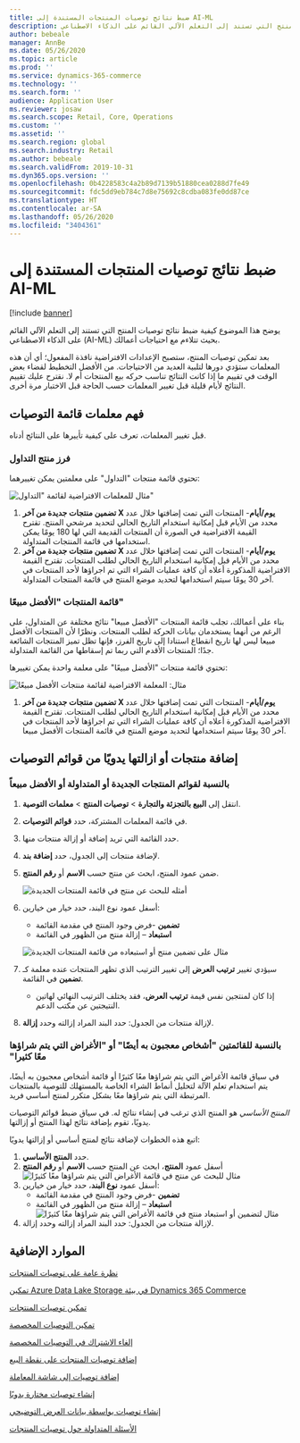 ```yaml
---
title: ضبط نتائج توصيات المنتجات المستندة إلى AI-ML
description: يوضح هذا الموضوع كيفية نفصيل نتائج توصيات المنتج التي تستند إلى التعلم الآلي القائم على الذكاء الاصطناعي (AI-ML) مع احتياجات أعمالك.
author: bebeale
manager: AnnBe
ms.date: 05/26/2020
ms.topic: article
ms.prod: ''
ms.service: dynamics-365-commerce
ms.technology: ''
ms.search.form: ''
audience: Application User
ms.reviewer: josaw
ms.search.scope: Retail, Core, Operations
ms.custom: ''
ms.assetid: ''
ms.search.region: global
ms.search.industry: Retail
ms.author: bebeale
ms.search.validFrom: 2019-10-31
ms.dyn365.ops.version: ''
ms.openlocfilehash: 0b4228583c4a2b89d7139b51880cea0288d7fe49
ms.sourcegitcommit: fdc5dd9eb784c7d8e75692c8cdba083fe0dd87ce
ms.translationtype: HT
ms.contentlocale: ar-SA
ms.lasthandoff: 05/26/2020
ms.locfileid: "3404361"
---
```

# <a name="adjust-ai-ml-based-product-recommendation-results"></a>ضبط نتائج توصيات المنتجات المستندة إلى AI-ML


[!include [banner](includes/banner.md)]

يوضح هذا الموضوع كيفية ضبط نتائج توصيات المنتج التي تستند إلى التعلم الآلي القائم على الذكاء الاصطناعي (AI-ML) بحيث تتلاءم مع احتياجات أعمالك. 

بعد تمكين توصيات المنتج، ستصبح الإعدادات الافتراضية نافذة المفعول؛ أي أن هذه المعلمات ستؤدي دورها لتلبية العديد من الاحتياجات. من الأفضل التخطيط لقضاء بعض الوقت في تقييم ما إذا كانت النتائج تناسب حركه بيع المنتجات أم لا. نقترح عليك تقييم النتائج لأيام قليلة قبل تغيير المعلمات حسب الحاجة قبل الاختبار مرة أخرى. 

## <a name="understanding-recommendation-list-parameters"></a>فهم معلمات قائمة التوصيات

قبل تغيير المعلمات، تعرف على كيفية تأييرها على النتائج أدناه.

### <a name="trending-product-list"></a>فرز منتج التداول

تحتوي قائمة منتجات "التداول" على معلمتين يمكن تغييرهما:

![مثال للمعلمات الافتراضية لقائمة "التداول"](./media/exampletrendingparameters.png)

1. **تضمين منتجات جديدة من آخر X يوم/أيام**- المنتجات التي تمت إضافتها خلال عدد محدد من الأيام قبل إمكانية استخدام التاريخ الحالي لتحديد مرشحي المنتج. تقترح القيمة الافتراضية في الصورة أن المنتجات القديمة التي لها 180 يومًا يمكن استخدامها في قائمة المنتجات المتداولة.
1. **تضمين منتجات جديدة من آخر X يوم/أيام**- المنتجات التي تمت إضافتها خلال عدد محدد من الأيام قبل إمكانية استخدام التاريخ الحالي لطلب المنتجات. تقترح القيمة الافتراضية المذكورة أعلاه أن كافة عمليات الشراء التي تم اجراؤها لأحد المنتجات في آخر 30 يومًا سيتم استخدامها لتحديد موضع المنتج في قائمة المنتجات المتداولة. 

### <a name="best-selling-product-list"></a>قائمة المنتجات "الأفضل مبيعًا"

بناء على أعمالك، تجلب قائمة المنتجات "الأفضل مبيعا" نتائج مختلفة عن المتداول، على الرغم من أنهما يستخدمان بيانات الحركة لطلب المنتجات. ونظرًا لأن المنتجات الأفضل مبيعا ليس لها تاريخ انقطاع استنادا إلى تاريخ الفرز، فإنها تظل تميز المنتجات الشائعة جدًا؛ المنتجات الأقدم التي ربما تم إسقاطها من القائمة المتداولة. 

تحتوي قائمة منتجات "الأفضل مبيعًا" على معلمة واحدة يمكن تغييرها:

![مثال: المعلمة الافتراضية لقائمة منتجات الأفضل مبيعًا](./media/examplebestsellingparameters.PNG)

1. **تضمين منتجات جديدة من آخر X يوم/أيام**- المنتجات التي تمت إضافتها خلال عدد محدد من الأيام قبل إمكانية استخدام التاريخ الحالي لطلب المنتجات. تقترح القيمة الافتراضية المذكورة أعلاه أن كافة عمليات الشراء التي تم اجراؤها لأحد المنتجات في آخر 30 يومًا سيتم استخدامها لتحديد موضع المنتج في قائمة المنتجات الأفضل مبيعا. 

## <a name="manually-add-or-remove-products-from-recommendation-lists"></a>إضافة منتجات أو ازالتها يدويًا من قوائم التوصيات

### <a name="for-new-trending-or-best-selling-lists"></a>بالنسبة لقوائم المنتجات الجديدة أو المتداولة أو الأفضل مبيعاً

1.  انتقل إلى **البيع بالتجزئة والتجارة** > **توصيات المنتج** > **معلمات التوصية**.
1.  في قائمة المعلمات المشتركة، حدد **قوائم التوصيات**.
1.  حدد القائمة التي تريد إضافة أو إزالة منتجات منها.
1.  لإضافة منتجات إلى الجدول، حدد **إضافة بند**. 
1.  ضمن عمود المنتج، ابحث عن منتج حسب **الاسم** أو **رقم المنتج**.

    ![أمثله للبحث عن منتج في قائمة المنتجات الجديدة](./media/examplenewlistconfiguration1.png)

1.  أسفل عمود نوع البند، حدد خيار من خيارين:
    -   **تضمين** -فرض وجود المنتج في مقدمة القائمة
    -   **استبعاد** – إزالة منتج من الظهور في القائمة
    
    ![مثال على تضمين منتج أو استبعاده من قائمة المنتجات الجديدة](./media/examplenewlistconfiguration2.png)

1.  سيؤدي تغيير **ترتيب العرض** إلى تغيير الترتيب الذي تظهر المنتجات عنده معلمة كـ **تضمين** في القائمة.
    - إذا كان لمنتجين نفس قيمة **ترتيب العرض**، فقد يختلف الترتيب النهائي لهاتين النتيجتين عن مكتب الدعم.
1.  لإزالة منتجات من الجدول: حدد البند المراد إزالته وحدد **إزالة**.


### <a name="for-people-also-like-or-frequently-bought-together-lists"></a>بالنسبة للقائمتين "أشخاص معجبون به أيضًا‬‏‫" أو "الأغراض التي يتم شراؤها معًا كثيرا"

في سياق قائمة الأغراض التي يتم شراؤها معًا كثيرًا أو قائمة أشخاص معجبون به أيضًا، يتم استخدام تعلم الآلة لتحليل أنماط الشراء الخاصة بالمستهلك للتوصية بالمنتجات المرتبطة التي يتم شراؤها معًا بشكل متكرر لمنتج أساسي فريد. 
 
*المنتج الأساسي* هو المنتج الذي ترغب في إنشاء نتائج له. في سياق ضبط قوائم التوصيات يدويًا، تقوم بإضافة نتائج لهذا المنتج أو إزالتها. 

اتبع هذه الخطوات لإضافة نتائج لمنتج أساسي أو إزالتها يدويًا:
1.  حدد **المنتج الأساسي**. 
1.  أسفل عمود **المنتج**، ابحث عن المنتج حسب **الاسم** أو **رقم المنتج**
![مثال للبحث عن منتج في قائمة الأغراض التي يتم شراؤها معًا كثيرًا‬](./media/exampleFBTlistconfiguration1.png)
1. أسفل عمود **نوع البند**، حدد خيار من خيارين:
    - **تضمين** -فرض وجود المنتج في مقدمة القائمة
    - **استبعاد** – إزالة منتج من الظهور في القائمة     
![مثال لتضمين أو استبعاد منتج في قائمة الأغراض التي يتم شراؤها معًا كثيرًا‬](./media/exampleFBTlistconfiguration2.png)
1.  لإزالة منتجات من الجدول: حدد البند المراد إزالته وحدد إزالة.


## <a name="additional-resources"></a>الموارد الإضافية

[نظرة عامة على توصيات المنتجات](product-recommendations.md)

[تمكين Azure Data Lake Storage في بيئة Dynamics 365 Commerce](enable-adls-environment.md)

[تمكين توصيات المنتجات](enable-product-recommendations.md)

[تمكين التوصيات المخصصة](personalized-recommendations.md)

[إلغاء الاشتراك في التوصيات المخصصة](personalization-gdpr.md)

[إضافة توصيات المنتجات على نقطة البيع](product.md)

[إضافة توصيات إلى شاشة المعاملة](add-recommendations-control-pos-screen.md)

[إنشاء توصيات مختارة يدويًا](create-editorial-recommendation-lists.md)

[إنشاء توصيات بواسطة بيانات العرض التوضيحي](product-recommendations-demo-data.md)

[الأسئلة المتداولة حول توصيات المنتجات](faq-recommendations.md)
